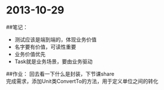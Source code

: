 # 2013-10-29
##笔记：     
* 测试应该是端到端的，体现业务价值
* 名字要有价值，可读性重要
* 业务价值优先
* Task就是业务场景，要由业务驱动

##作业：
回去看一下什么是封装，下节课share     
完成需求，添加Unit类ConvertTo的方法，用于定义单位之间的转化